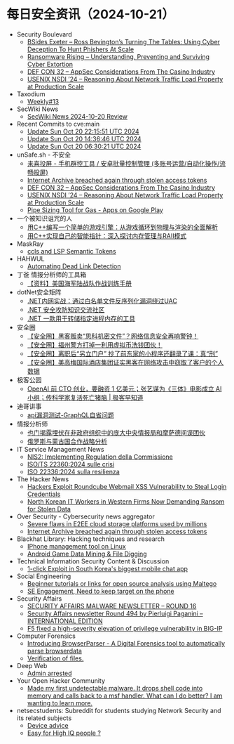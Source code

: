 # 每日安全资讯（2024-10-21）

- Security Boulevard
  - [BSides Exeter –  Ross Bevington’s Turning The Tables: Using Cyber Deception To Hunt Phishers At Scale](https://securityboulevard.com/2024/10/bsides-exeter-ross-bevingtons-turning-the-tables-using-cyber-deception-to-hunt-phishers-at-scale/)
  - [Ransomware Rising – Understanding, Preventing and Surviving Cyber Extortion](https://securityboulevard.com/2024/10/ransomware-rising-understanding-preventing-and-surviving-cyber-extortion/)
  - [DEF CON 32 – AppSec Considerations From The Casino Industry](https://securityboulevard.com/2024/10/def-con-32-appsec-considerations-from-the-casino-industry/)
  - [USENIX NSDI ’24 – Reasoning About Network Traffic Load Property at Production Scale](https://securityboulevard.com/2024/10/usenix-nsdi-24-reasoning-about-network-traffic-load-property-at-production-scale/)
- Taxodium
  - [Weekly#13](https://taxodium.ink/13.html)
- SecWiki News
  - [SecWiki News 2024-10-20 Review](http://www.sec-wiki.com/?2024-10-20)
- Recent Commits to cve:main
  - [Update Sun Oct 20 22:15:51 UTC 2024](https://github.com/trickest/cve/commit/3a5299f07973004f47ecddf33ea20fea8825655b)
  - [Update Sun Oct 20 14:36:46 UTC 2024](https://github.com/trickest/cve/commit/2d0e202768fc3db5fa1c4003453a1fac7b914cd7)
  - [Update Sun Oct 20 06:30:21 UTC 2024](https://github.com/trickest/cve/commit/a6a6b2819529b18e467238318dcb1d5b01a36bb1)
- unSafe.sh - 不安全
  - [来喜投屏 - 手机群控工具 / 安卓批量控制管理 (多账号运营/自动化操作/流畅投屏)](https://buaq.net/go-268285.html)
  - [Internet Archive breached again through stolen access tokens](https://buaq.net/go-268288.html)
  - [DEF CON 32 – AppSec Considerations From The Casino Industry](https://buaq.net/go-268297.html)
  - [USENIX NSDI ’24 – Reasoning About Network Traffic Load Property at Production Scale](https://buaq.net/go-268298.html)
  - [Pipe Sizing Tool for Gas - Apps on Google Play](https://buaq.net/go-268284.html)
- 一个被知识诅咒的人
  - [用C++编写一个简单的游戏引擎：从游戏循环到物理与渲染的全面解析](https://blog.csdn.net/nokiaguy/article/details/142918626)
  - [用C++实现自己的智能指针：深入探讨内存管理与RAII模式](https://blog.csdn.net/nokiaguy/article/details/142918435)
- MaskRay
  - [ccls and LSP Semantic Tokens](https://maskray.me/blog/2024-10-20-ccls-and-lsp-semantic-tokens)
- HAHWUL
  - [Automating Dead Link Detection](https://www.hahwul.com/2024/10/20/automating-dead-link-detection/)
- 丁爸 情报分析师的工具箱
  - [【资料】美国海军陆战队作战训练手册](https://mp.weixin.qq.com/s?__biz=MzI2MTE0NTE3Mw==&mid=2651147089&idx=1&sn=11582b81b3169c85b1ee7d924d867506&chksm=f1af3c6bc6d8b57d643ba4cf091ca29d99ad4bd522eff22f4a0c3a505f31fc4f259b212aa1dc&scene=58&subscene=0#rd)
- dotNet安全矩阵
  - [.NET内网实战：通过白名单文件反序列化漏洞绕过UAC](https://mp.weixin.qq.com/s?__biz=MzUyOTc3NTQ5MA==&mid=2247496111&idx=1&sn=a9c13386be33a20f5686d5f025838111&chksm=fa595f42cd2ed654a4ffbdc980de3e3b470254c804574c60f2132169b7d98ecd75e80f386b73&scene=58&subscene=0#rd)
  - [.NET 安全攻防知识交流社区](https://mp.weixin.qq.com/s?__biz=MzUyOTc3NTQ5MA==&mid=2247496111&idx=2&sn=3c9c39f0c94a76277760538f2f713173&chksm=fa595f42cd2ed654e8969cb75bfa4e2b6d9402f47a4c5120ffc006c31c86d89ce4070b217e8a&scene=58&subscene=0#rd)
  - [.NET 一款用于转储指定进程内存的工具](https://mp.weixin.qq.com/s?__biz=MzUyOTc3NTQ5MA==&mid=2247496111&idx=3&sn=73a0b7b6f98428b1b8ba63b89fc6354f&chksm=fa595f42cd2ed6542802a2ab9885c9c8265c5662a784c4e78aab5e5f3c42841efffdc97ba446&scene=58&subscene=0#rd)
- 安全圈
  - [【安全圈】黑客贩卖“思科机密文件”？网络信息安全再响警钟！](https://mp.weixin.qq.com/s?__biz=MzIzMzE4NDU1OQ==&mid=2652065379&idx=1&sn=426a360899dcd0db1b898d29d6c9a157&chksm=f36e6223c419eb35ba5c71775b60d22aba48f67dd6d49adeb3a87f7a4cccc94f9705e4677449&scene=58&subscene=0#rd)
  - [【安全圈】福州警方打掉一利用虚拟币洗钱团伙！](https://mp.weixin.qq.com/s?__biz=MzIzMzE4NDU1OQ==&mid=2652065379&idx=2&sn=3cd7d199549f21e5c523c2bdd013c464&chksm=f36e6223c419eb3564e212a46410a425c7cee66c650fd1281753f8f2ed435c994ebad143db3f&scene=58&subscene=0#rd)
  - [【安全圈】离职后“另立门户” 抄了前东家的小程序还翻录了课：真“刑”](https://mp.weixin.qq.com/s?__biz=MzIzMzE4NDU1OQ==&mid=2652065379&idx=3&sn=6b2c6731c63cc6bc7b68183c43a3c6e0&chksm=f36e6223c419eb357547a500fcd293ed116c07693dacad14d3b1a8a90d77c5833f9a4d4bf7f4&scene=58&subscene=0#rd)
  - [【安全圈】美高梅国际酒店集团证实黑客在网络攻击中窃取了客户的个人数据](https://mp.weixin.qq.com/s?__biz=MzIzMzE4NDU1OQ==&mid=2652065379&idx=4&sn=afe8eee832395bbfce424995be4eebab&chksm=f36e6223c419eb355dbb5df89229036eafc69e9dfb385262f2eee9df527813ddad9279e87c9e&scene=58&subscene=0#rd)
- 极客公园
  - [OpenAI 前 CTO 创业，要融资 1 亿美元；张艺谋为《三体》电影成立 AI 小组；传科学家复活死亡猪脑 | 极客早知道](https://mp.weixin.qq.com/s?__biz=MTMwNDMwODQ0MQ==&mid=2653059697&idx=1&sn=5e586d528c59522556b1377276898eee&chksm=7e5707c749208ed1ecfe9dd58a06b430216feb1af6a5f4cc3e263f5749c01f97eb0f83dd0fb0&scene=58&subscene=0#rd)
- 迪哥讲事
  - [api漏洞测试-GraphQL自省问题](https://mp.weixin.qq.com/s?__biz=MzIzMTIzNTM0MA==&mid=2247496184&idx=1&sn=7014f42d58aee7478234c29528d5208c&chksm=e8a5fb9bdfd2728d04ec4b21fd8e06a8354615684c8ab6ae00d618ea35f3b4eedfffaa5ba930&scene=58&subscene=0#rd)
- 情报分析师
  - [也门揭露埋伏在非政府组织中的庞大中央情报局和摩萨德间谍团伙](https://mp.weixin.qq.com/s?__biz=MzA3Mjc1MTkwOA==&mid=2650556194&idx=1&sn=48e9355f2b256b4a9fd05e5927aa2ea6&chksm=87116969b066e07f6099b092bcbf51555cadab4412e315df2d7ed0bf3c418891ee40425e5b4f&scene=58&subscene=0#rd)
  - [俄罗斯与蒙古国合作战略分析](https://mp.weixin.qq.com/s?__biz=MzA3Mjc1MTkwOA==&mid=2650556194&idx=2&sn=02fb7ca60449ec1b28d0336314a4015b&chksm=87116969b066e07fe6f400480c646a19808a5c1f789df70dc3445e5fdb39087366d44f967112&scene=58&subscene=0#rd)
- IT Service Management News
  - [NIS2: Implementing Regulation della Commissione](http://blog.cesaregallotti.it/2024/10/nis2-implementing-regulation-della.html)
  - [ISO/TS 22360:2024 sulle crisi](http://blog.cesaregallotti.it/2024/10/isots-223602024-sulle-crisi.html)
  - [ISO 22336:2024 sulla resilienza](http://blog.cesaregallotti.it/2024/10/iso-223362024-sulla-resilienza.html)
- The Hacker News
  - [Hackers Exploit Roundcube Webmail XSS Vulnerability to Steal Login Credentials](https://thehackernews.com/2024/10/hackers-exploit-roundcube-webmail-xss.html)
  - [North Korean IT Workers in Western Firms Now Demanding Ransom for Stolen Data](https://thehackernews.com/2024/10/north-korean-it-workers-in-western.html)
- Over Security - Cybersecurity news aggregator
  - [Severe flaws in E2EE cloud storage platforms used by millions](https://www.bleepingcomputer.com/news/security/severe-flaws-in-e2ee-cloud-storage-platforms-used-by-millions/)
  - [Internet Archive breached again through stolen access tokens](https://www.bleepingcomputer.com/news/security/internet-archive-breached-again-through-stolen-access-tokens/)
- Blackhat Library: Hacking techniques and research
  - [IPhone management tool on Linux](https://www.reddit.com/r/blackhat/comments/1g8ce1s/iphone_management_tool_on_linux/)
  - [Android Game Data Mining & File Digging](https://www.reddit.com/r/blackhat/comments/1g85ml2/android_game_data_mining_file_digging/)
- Technical Information Security Content & Discussion
  - [1-click Exploit in South Korea's biggest mobile chat app](https://www.reddit.com/r/netsec/comments/1g81avh/1click_exploit_in_south_koreas_biggest_mobile/)
- Social Engineering
  - [Beginner tutorials or links for open source analysis using Maltego](https://www.reddit.com/r/SocialEngineering/comments/1g8cd6o/beginner_tutorials_or_links_for_open_source/)
  - [SE Engagement, Need to keep target on the phone](https://www.reddit.com/r/SocialEngineering/comments/1g8baid/se_engagement_need_to_keep_target_on_the_phone/)
- Security Affairs
  - [SECURITY AFFAIRS MALWARE NEWSLETTER – ROUND 16](https://securityaffairs.com/170047/malware/security-affairs-malware-newsletter-round-16.html)
  - [Security Affairs newsletter Round 494 by Pierluigi Paganini – INTERNATIONAL EDITION](https://securityaffairs.com/170041/breaking-news/security-affairs-newsletter-round-494-by-pierluigi-paganini-international-edition.html)
  - [F5 fixed a high-severity elevation of privilege vulnerability in BIG-IP](https://securityaffairs.com/170022/security/f5-patches-big-ip-elevation-of-privilege-bug.html)
- Computer Forensics
  - [Introducing BrowserParser - A Digital Forensics tool to automatically parse browserdata](https://www.reddit.com/r/computerforensics/comments/1g88az7/introducing_browserparser_a_digital_forensics/)
  - [Verification of files.](https://www.reddit.com/r/computerforensics/comments/1g892sz/verification_of_files/)
- Deep Web
  - [Admin arrested](https://www.reddit.com/r/deepweb/comments/1g817qo/admin_arrested/)
- Your Open Hacker Community
  - [Made my first undetectable malware. It drops shell code into memory and calls back to a msf handler. What can I do better? I am wanting to learn more.](https://www.reddit.com/r/HowToHack/comments/1g8cbgq/made_my_first_undetectable_malware_it_drops_shell/)
- netsecstudents: Subreddit for students studying Network Security and its related subjects
  - [Device advice](https://www.reddit.com/r/netsecstudents/comments/1g88m62/device_advice/)
  - [Easy for High IQ people ?](https://www.reddit.com/r/netsecstudents/comments/1g7sdy2/easy_for_high_iq_people/)
